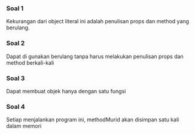 ### Soal 1

Kekurangan dari object literal ini adalah penulisan props dan method yang berulang.

### Soal 2

Dapat di gunakan berulang tanpa harus melakukan penulisan props dan method berkali-kali

### Soal 3

Dapat membuat objek hanya dengan satu fungsi

### Soal 4

Setiap menjalankan program ini, methodMurid akan disimpan satu kali dalam memori

